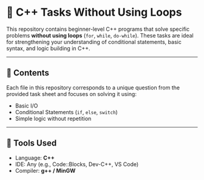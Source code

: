 # 📘 C++ Tasks Without Using Loops

This repository contains beginner-level C++ programs that solve specific problems **without using loops** (`for`, `while`, `do-while`). These tasks are ideal for strengthening your understanding of conditional statements, basic syntax, and logic building in C++.

---

## 📄 Contents

Each file in this repository corresponds to a unique question from the provided task sheet and focuses on solving it using:
- Basic I/O
- Conditional Statements (`if`, `else`, `switch`)
- Simple logic without repetition

---

## 🔧 Tools Used

- Language: **C++**
- IDE: Any (e.g., Code::Blocks, Dev-C++, VS Code)
- Compiler: **g++ / MinGW**
